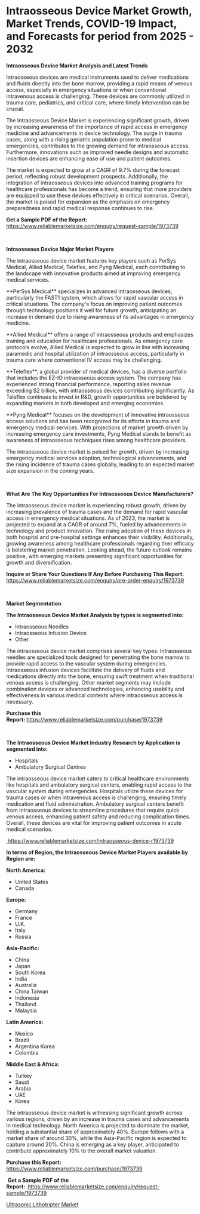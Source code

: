<p><h1>Intraosseous Device Market Growth, Market Trends, COVID-19 Impact, and Forecasts for period from 2025 - 2032</h1></p><p><strong>Intraosseous Device Market Analysis and Latest Trends</strong></p>
<p><p>Intraosseous devices are medical instruments used to deliver medications and fluids directly into the bone marrow, providing a rapid means of venous access, especially in emergency situations or when conventional intravenous access is challenging. These devices are commonly utilized in trauma care, pediatrics, and critical care, where timely intervention can be crucial. </p><p>The Intraosseous Device Market is experiencing significant growth, driven by increasing awareness of the importance of rapid access in emergency medicine and advancements in device technology. The surge in trauma cases, along with a rising geriatric population prone to medical emergencies, contributes to the growing demand for intraosseous access. Furthermore, innovations such as improved needle designs and automatic insertion devices are enhancing ease of use and patient outcomes.</p><p>The market is expected to grow at a CAGR of 9.7% during the forecast period, reflecting robust development prospects. Additionally, the integration of intraosseous devices into advanced training programs for healthcare professionals has become a trend, ensuring that more providers are equipped to use these devices effectively in critical scenarios. Overall, the market is poised for expansion as the emphasis on emergency preparedness and rapid medical response continues to rise.</p></p>
<p><strong>Get a Sample PDF of the Report:&nbsp;</strong> <a href="https://www.reliablemarketsize.com/enquiry/request-sample/1973739?utm_campaign=2450&utm_medium=2&utm_source=Github&utm_content=ia&utm_term=04032025&utm_id=intraosseous-device">https://www.reliablemarketsize.com/enquiry/request-sample/1973739</a></p>
<p>&nbsp;</p>
<p><strong>Intraosseous Device Major Market Players</strong></p>
<p><p>The intraosseous device market features key players such as PerSys Medical, Allied Medical, Teleflex, and Pyng Medical, each contributing to the landscape with innovative products aimed at improving emergency medical services.</p><p>**PerSys Medical** specializes in advanced intraosseous devices, particularly the FAST1 system, which allows for rapid vascular access in critical situations. The company's focus on improving patient outcomes through technology positions it well for future growth, anticipating an increase in demand due to rising awareness of its advantages in emergency medicine.</p><p>**Allied Medical** offers a range of intraosseous products and emphasizes training and education for healthcare professionals. As emergency care protocols evolve, Allied Medical is expected to grow in line with increasing paramedic and hospital utilization of intraosseous access, particularly in trauma care where conventional IV access may be challenging.</p><p>**Teleflex**, a global provider of medical devices, has a diverse portfolio that includes the EZ-IO intraosseous access system. The company has experienced strong financial performance, reporting sales revenue exceeding $2 billion, with intraosseous devices contributing significantly. As Teleflex continues to invest in R&D, growth opportunities are bolstered by expanding markets in both developed and emerging economies.</p><p>**Pyng Medical** focuses on the development of innovative intraosseous access solutions and has been recognized for its efforts in trauma and emergency medical services. With projections of market growth driven by increasing emergency care investments, Pyng Medical stands to benefit as awareness of intraosseous techniques rises among healthcare providers.</p><p>The intraosseous device market is poised for growth, driven by increasing emergency medical services adoption, technological advancements, and the rising incidence of trauma cases globally, leading to an expected market size expansion in the coming years.</p></p>
<p>&nbsp;</p>
<p><strong>What Are The Key Opportunities For Intraosseous Device Manufacturers?</strong></p>
<p><p>The intraosseous device market is experiencing robust growth, driven by increasing prevalence of trauma cases and the demand for rapid vascular access in emergency medical situations. As of 2023, the market is projected to expand at a CAGR of around 7%, fueled by advancements in technology and product innovation. The rising adoption of these devices in both hospital and pre-hospital settings enhances their visibility. Additionally, growing awareness among healthcare professionals regarding their efficacy is bolstering market penetration. Looking ahead, the future outlook remains positive, with emerging markets presenting significant opportunities for growth and diversification.</p></p>
<p><strong>Inquire or Share Your Questions If Any Before Purchasing This Report:</strong> <a href="https://www.reliablemarketsize.com/enquiry/pre-order-enquiry/1973739?utm_campaign=2450&utm_medium=2&utm_source=Github&utm_content=ia&utm_term=04032025&utm_id=intraosseous-device">https://www.reliablemarketsize.com/enquiry/pre-order-enquiry/1973739</a></p>
<p>&nbsp;</p>
<p><strong>Market Segmentation</strong></p>
<p><strong>The Intraosseous Device Market Analysis by types is segmented into:</strong></p>
<p><ul><li>Intraosseous Needles</li><li>Intraosseous Infusion Device</li><li>Other</li></ul></p>
<p><p>The intraosseous device market comprises several key types. Intraosseous needles are specialized tools designed for penetrating the bone marrow to provide rapid access to the vascular system during emergencies. Intraosseous infusion devices facilitate the delivery of fluids and medications directly into the bone, ensuring swift treatment when traditional venous access is challenging. Other market segments may include combination devices or advanced technologies, enhancing usability and effectiveness in various medical contexts where intraosseous access is necessary.</p></p>
<p><strong>Purchase this Report:&nbsp;</strong><a href="https://www.reliablemarketsize.com/purchase/1973739?utm_campaign=2450&utm_medium=2&utm_source=Github&utm_content=ia&utm_term=04032025&utm_id=intraosseous-device">https://www.reliablemarketsize.com/purchase/1973739</a></p>
<p>&nbsp;</p>
<p><strong>The Intraosseous Device Market Industry Research by Application is segmented into:</strong></p>
<p><ul><li>Hospitals</li><li>Ambulatory Surgical Centres</li></ul></p>
<p><p>The intraosseous device market caters to critical healthcare environments like hospitals and ambulatory surgical centers, enabling rapid access to the vascular system during emergencies. Hospitals utilize these devices for trauma cases or when intravenous access is challenging, ensuring timely medication and fluid administration. Ambulatory surgical centers benefit from intraosseous devices to streamline procedures that require quick venous access, enhancing patient safety and reducing complication times. Overall, these devices are vital for improving patient outcomes in acute medical scenarios.</p></p>
<p><a href="https://www.reliablemarketsize.com/intraosseous-device-r1973739?utm_campaign=2450&utm_medium=2&utm_source=Github&utm_content=ia&utm_term=04032025&utm_id=intraosseous-device">&nbsp;https://www.reliablemarketsize.com/intraosseous-device-r1973739</a></p>
<p><strong>In terms of Region, the Intraosseous Device Market Players available by Region are:</strong></p>
<p>
    <p> <strong> North America: </strong>
        <ul>
            <li>United States</li>
            <li>Canada</li>
        </ul>
        </p> 
    <p> <strong> Europe: </strong>
        <ul>
            <li>Germany</li>
            <li>France</li>
            <li>U.K.</li>
            <li>Italy</li>
            <li>Russia</li>
        </ul>
        </p> 
    <p> <strong> Asia-Pacific: </strong>
        <ul>
            <li>China</li>
            <li>Japan</li>
            <li>South Korea</li>
            <li>India</li>
            <li>Australia</li>
            <li>China Taiwan</li>
            <li>Indonesia</li>
            <li>Thailand</li>
            <li>Malaysia</li>
        </ul>
        </p> 
    <p> <strong> Latin America: </strong>
        <ul>
            <li>Mexico</li>
            <li>Brazil</li>
            <li>Argentina Korea</li>
            <li>Colombia</li>
        </ul>
        </p> 
    <p> <strong> Middle East & Africa: </strong>
        <ul>
            <li>Turkey</li>
            <li>Saudi</li>
            <li>Arabia</li>
            <li>UAE</li>
            <li>Korea</li>
        </ul>
    </p>
    </p>
<p><p>The intraosseous device market is witnessing significant growth across various regions, driven by an increase in trauma cases and advancements in medical technology. North America is projected to dominate the market, holding a substantial share of approximately 40%. Europe follows with a market share of around 30%, while the Asia-Pacific region is expected to capture around 20%. China is emerging as a key player, anticipated to contribute approximately 10% to the overall market valuation.</p></p>
<p><strong>Purchase this Report: </strong><a href="https://www.reliablemarketsize.com/purchase/1973739?utm_campaign=2450&utm_medium=2&utm_source=Github&utm_content=ia&utm_term=04032025&utm_id=intraosseous-device">https://www.reliablemarketsize.com/purchase/1973739</a></p>
<p>&nbsp;<strong>Get a Sample PDF of the Report:&nbsp;&nbsp;</strong><a href="https://www.reliablemarketsize.com/enquiry/request-sample/1973739?utm_campaign=2450&utm_medium=2&utm_source=Github&utm_content=ia&utm_term=04032025&utm_id=intraosseous-device">https://www.reliablemarketsize.com/enquiry/request-sample/1973739</a></p>
<p><strong></strong></p>
<p><p><a href="https://github.com/yazminwollma30/Market-Research-Report-List-1/blob/main/ultrasonic-lithotripter-market.md?utm_campaign=2450&utm_medium=2&utm_source=Github&utm_content=ia&utm_term=04032025&utm_id=intraosseous-device">Ultrasonic Lithotripter Market</a></p></p>